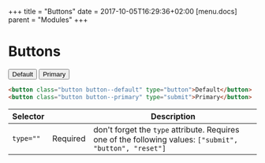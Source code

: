 +++
title = "Buttons"
date = 2017-10-05T16:29:36+02:00
[menu.docs]
parent = "Modules"
+++

# Buttons


<div class="fp-example">
	<button class="button button--default" type="button">Default</button>
	<button class="button button--primary" type="submit">Primary</button>
</div>

```html
<button class="button button--default" type="button">Default</button>
<button class="button button--primary" type="submit">Primary</button>
```

<table class="table table--horizontal-borders">
	<thead>
		<tr>
			<th>Selector</th>
			<th></th>
			<th>Description</th>
		</tr>
	</thead>
	<tbody>
		<tr>
			<td><code>type=""</code></td>
			<td><span class="label label--warning">Required</span></td>
			<td>don't forget the <code>type</code> attribute. Requires one of the following values: <code>["submit", "button", "reset"]</code></td>
		</tr>
	</tbody>
</table>
